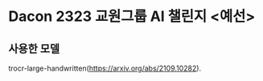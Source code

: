 # Dacon 2323 교원그룹 AI 챌린지 <예선>

## 사용한 모델 
trocr-large-handwritten(https://arxiv.org/abs/2109.10282).
